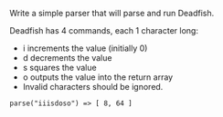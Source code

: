 Write a simple parser that will parse and run Deadfish.

Deadfish has 4 commands, each 1 character long:

- i increments the value (initially 0)
- d decrements the value
- s squares the value
- o outputs the value into the return array
- Invalid characters should be ignored.

 ```
parse("iiisdoso") => [ 8, 64 ]
```